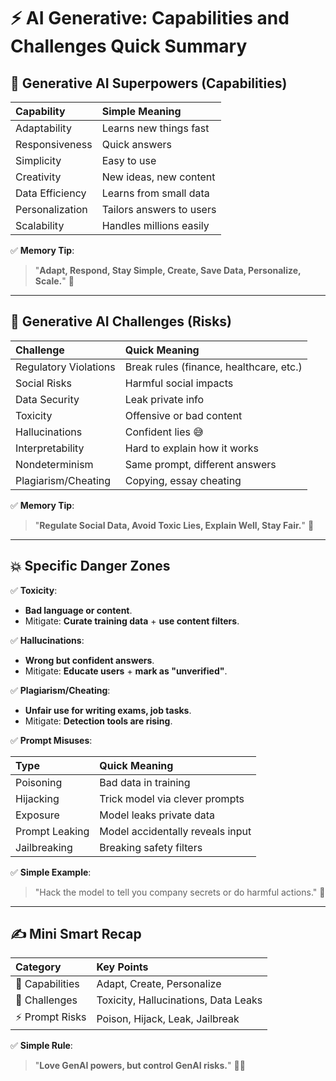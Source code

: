 # ⚡ AI Generative: Capabilities and Challenges Quick Summary

## 🧠 Generative AI Superpowers (Capabilities)

| Capability      | Simple Meaning           |
| :-------------- | :----------------------- |
| Adaptability    | Learns new things fast   |
| Responsiveness  | Quick answers            |
| Simplicity      | Easy to use              |
| Creativity      | New ideas, new content   |
| Data Efficiency | Learns from small data   |
| Personalization | Tailors answers to users |
| Scalability     | Handles millions easily  |

✅ **Memory Tip**:

> "**Adapt, Respond, Stay Simple, Create, Save Data, Personalize, Scale.**" 🚀

---

## 🚨 Generative AI Challenges (Risks)

| Challenge             | Quick Meaning                           |
| :-------------------- | :-------------------------------------- |
| Regulatory Violations | Break rules (finance, healthcare, etc.) |
| Social Risks          | Harmful social impacts                  |
| Data Security         | Leak private info                       |
| Toxicity              | Offensive or bad content                |
| Hallucinations        | Confident lies 😅                       |
| Interpretability      | Hard to explain how it works            |
| Nondeterminism        | Same prompt, different answers          |
| Plagiarism/Cheating   | Copying, essay cheating                 |

✅ **Memory Tip**:

> "**Regulate Social Data, Avoid Toxic Lies, Explain Well, Stay Fair.**" 🎯

---

## 💥 Specific Danger Zones

✅ **Toxicity**:

- **Bad language or content**.
- Mitigate: **Curate training data** + **use content filters**.

✅ **Hallucinations**:

- **Wrong but confident answers**.
- Mitigate: **Educate users** + **mark as "unverified"**.

✅ **Plagiarism/Cheating**:

- **Unfair use for writing exams, job tasks**.
- Mitigate: **Detection tools are rising**.

✅ **Prompt Misuses**:

| Type           | Quick Meaning                    |
| :------------- | :------------------------------- |
| Poisoning      | Bad data in training             |
| Hijacking      | Trick model via clever prompts   |
| Exposure       | Model leaks private data         |
| Prompt Leaking | Model accidentally reveals input |
| Jailbreaking   | Breaking safety filters          |

✅ **Simple Example**:

> "Hack the model to tell you company secrets or do harmful actions." 🚨

---

## ✍️ Mini Smart Recap

| Category        | Key Points                           |
| :-------------- | :----------------------------------- |
| 🌟 Capabilities | Adapt, Create, Personalize           |
| 🚨 Challenges   | Toxicity, Hallucinations, Data Leaks |
| ⚡ Prompt Risks | Poison, Hijack, Leak, Jailbreak      |

✅ **Simple Rule**:

> "**Love GenAI powers, but control GenAI risks.**" 🧠💬
